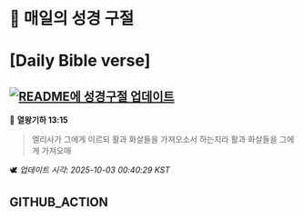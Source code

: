# 🙏 매일의 성경 구절
# [Daily Bible verse]
## [![README에 성경구절 업데이트](https://github.com/DONGSUKA/first_test/actions/workflows/update-readme-bible.yml/badge.svg)](https://github.com/DONGSUKA/first_test/actions/workflows/update-readme-bible.yml)
<!-- START_BIBLE_VERSE -->
📖 **열왕기하 13:15**
> 엘리사가 그에게 이르되 활과 화살들을 가져오소서 하는지라 활과 화살들을 그에게 가져오매

🕊️ _업데이트 시각: 2025-10-03 00:40:29 KST_
  <!-- END_BIBLE_VERSE -->
## GITHUB_ACTION
